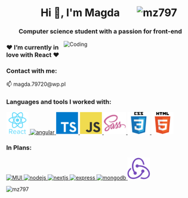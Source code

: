 <h1 align="center" style="display:flex; justify-content:space-evenly; width:100%"><span></span><span>Hi 👋, I'm Magda</span>  <img src="https://komarev.com/ghpvc/?username=mz797&label=Profile%20views&color=0e75b6&style=flat&color=blueviolet"
        alt="mz797" /></h1>


<h3 align="center">Computer science student with a passion for front-end</h3>

<img align="right" width="350" src="https://cdn.dribbble.com/users/4055494/screenshots/15215756/media/d2b66c4ca0192aa26d103448b3d1518b.gif" alt="Coding">


<h3 align="left">❤️ I’m currently in love with React ❤️</h3>

<h3 align="left">Contact with me:</h3>
<p align="left">
   📫 magda.79720@wp.pl
</p>

<h3 align="left">
    Languages ​​and tools I worked with:</h3>
<p align="left">
    <a href="https://reactjs.org/" target="_blank" title="React" rel="noreferrer">
        <img src="https://raw.githubusercontent.com/devicons/devicon/master/icons/react/react-original-wordmark.svg"
            alt="react" width="60" height="60" />
    </a>
    <a href="https://angular.io" target="_blank" title="Angular" rel="noreferrer">
        <img src="https://angular.io/assets/images/logos/angular/angular.svg" alt="angular" width="60" height="60" />
    </a>
    <a href="https://www.typescriptlang.org/" target="_blank" title="TypeScript" rel="noreferrer">
        <img src="https://raw.githubusercontent.com/devicons/devicon/master/icons/typescript/typescript-original.svg"
            alt="typescript" width="60" height="60" />
    </a>
    <a href="https://developer.mozilla.org/en-US/docs/Web/JavaScript" title="JavaScript" target="_blank" rel="noreferrer">
        <img src="https://raw.githubusercontent.com/devicons/devicon/master/icons/javascript/javascript-original.svg"
            alt="javascript" width="60" height="60" />
    </a>
    <a href="https://sass-lang.com" target="_blank" title="SASS" rel="noreferrer">
        <img src="https://raw.githubusercontent.com/devicons/devicon/master/icons/sass/sass-original.svg" alt="sass"
            width="60" height="60" />
    </a>
    <a href="https://www.w3schools.com/css/" target="_blank" title="CSS" rel="noreferrer"> <img
            src="https://raw.githubusercontent.com/devicons/devicon/master/icons/css3/css3-original-wordmark.svg"
            alt="css3" width="60" height="60" />
    </a>
    <a href="https://www.w3.org/html/" target="_blank" title="HTML5" rel="noreferrer">
        <img src="https://raw.githubusercontent.com/devicons/devicon/master/icons/html5/html5-original-wordmark.svg"
            alt="html5" width="60" height="60" />
    </a>
</p>
<h3 align="left">
    In Plans:</h3>
    
<p align="left">
        <a href="https://mui.com" target="_blank" title="MUI" rel="noreferrer">
        <img src="https://mui.com/static/logo.png" alt="MUI" width="60" height="60" />
    </a>
    <a href="https://nodejs.org" target="_blank" title="Node JS" rel="noreferrer">
        <img src="http://www.itnetwork.sk/images/10733/nodejs/nodejs_logo.png" alt="nodejs" width="60" height="60" />
    </a>
    <a href="https://nextjs.org/" target="_blank" title="Next JS" rel="noreferrer">
        <img src="https://decodenatura.com/static/fb8aa1bb70c9925ce1ae22dc2711b343/4e9d0/nextjs-logo.png" alt="nextjs"
            width="60" height="60" />
    </a>
    <a href="https://expressjs.com" target="_blank" title="Express JS" rel="noreferrer">
        <img src="https://encrypted-tbn0.gstatic.com/images?q=tbn:ANd9GcQ18v7qjb95jfqfBueH0PMFkla_3cPQQORDPL_pkACa7Z1IpqKY-8fkvEv75YiV5cwwRXE&usqp=CAU"
            alt="express" width="60" height="60" />
    </a>
    <a href="https://www.mongodb.com/" target="_blank" title="Mongo DB" rel="noreferrer">
        <img src="https://www.joykal.com/wp-content/uploads/2019/09/mongodb.jpg" alt="mongodb" width="60" height="60" />
    </a>
    <a href="https://redux.js.org" target="_blank" title="Redux" rel="noreferrer">
        <img src="https://raw.githubusercontent.com/devicons/devicon/master/icons/redux/redux-original.svg" alt="redux"
            width="60" height="60" style="background:#fff; " />
    </a>

</p>

<p><img align="left"
        src="https://github-readme-stats.vercel.app/api/top-langs?username=mz797&show_icons=true&locale=en&layout=compact"
        alt="mz797" /></p>
